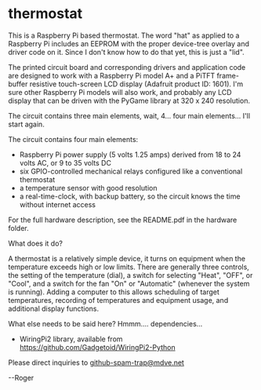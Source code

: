 # thermostat

This is a Raspberry Pi based thermostat.  The word "hat" as applied to a Raspberry Pi
includes an EEPROM with the proper device-tree overlay and driver code on it.  Since
I don't know how to do that yet, this is just a "lid".

The printed circuit board and corresponding drivers and application code are designed
to work with a Raspberry Pi model A+ and a PiTFT frame-buffer resistive touch-screen
LCD display (Adafruit product ID: 1601).  I'm sure other Raspberry Pi models
will also work, and probably any LCD display that can be driven with the PyGame library
at 320 x 240 resolution.

The circuit contains three main elements, wait, 4... four main elements... I'll start again.

The circuit contains four main elements:
* Raspberry Pi power supply (5 volts 1.25 amps) derived from 18 to 24 volts AC, or 9 to 35 volts DC
* six GPIO-controlled mechanical relays configured like a conventional thermostat
* a temperature sensor with good resolution
* a real-time-clock, with backup battery, so the circuit knows the time without internet access

For the full hardware description, see the README.pdf in the hardware folder.

What does it do?

A thermostat is a relatively simple device, it turns on equipment when the temperature exceeds
high or low limits.  There are generally three controls, the setting of the temperature (dial),
a switch for selecting "Heat", "OFF", or "Cool", and a switch for the fan "On" or "Automatic"
(whenever the system is running).  Adding a computer to this allows scheduling of target temperatures,
recording of temperatures and equipment usage, and additional display functions.

What else needs to be said here?  Hmmm.... dependencies...

* WiringPi2 library, available from https://github.com/Gadgetoid/WiringPi2-Python

Please direct inquiries to github-spam-trap@mdve.net

--Roger